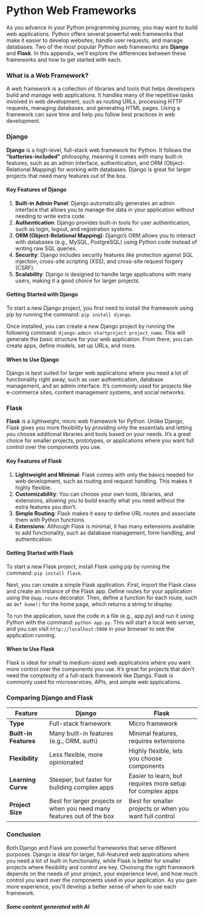 # Python Web Frameworks

As you advance in your Python programming journey, you may want to build web applications. Python offers several powerful web frameworks that make it easier to develop websites, handle user requests, and manage databases. Two of the most popular Python web frameworks are **Django** and **Flask**. In this appendix, we’ll explore the differences between these frameworks and how to get started with each.

### What is a Web Framework?

A web framework is a collection of libraries and tools that helps developers build and manage web applications. It handles many of the repetitive tasks involved in web development, such as routing URLs, processing HTTP requests, managing databases, and generating HTML pages. Using a framework can save time and help you follow best practices in web development.

### Django

**Django** is a high-level, full-stack web framework for Python. It follows the **“batteries-included”** philosophy, meaning it comes with many built-in features, such as an admin interface, authentication, and ORM (Object-Relational Mapping) for working with databases. Django is great for larger projects that need many features out of the box.

#### Key Features of Django

1. **Built-in Admin Panel**: Django automatically generates an admin interface that allows you to manage the data in your application without needing to write extra code.
2. **Authentication**: Django provides built-in tools for user authentication, such as login, logout, and registration systems.
3. **ORM (Object-Relational Mapping)**: Django’s ORM allows you to interact with databases (e.g., MySQL, PostgreSQL) using Python code instead of writing raw SQL queries.
4. **Security**: Django includes security features like protection against SQL injection, cross-site scripting (XSS), and cross-site request forgery (CSRF).
5. **Scalability**: Django is designed to handle large applications with many users, making it a good choice for larger projects.

#### Getting Started with Django

To start a new Django project, you first need to install the framework using pip by running the command: `pip install django`.

Once installed, you can create a new Django project by running the following command: `django-admin startproject project_name`. This will generate the basic structure for your web application. From there, you can create apps, define models, set up URLs, and more.

#### When to Use Django

Django is best suited for larger web applications where you need a lot of functionality right away, such as user authentication, database management, and an admin interface. It’s commonly used for projects like e-commerce sites, content management systems, and social networks.

### Flask

**Flask** is a lightweight, micro web framework for Python. Unlike Django, Flask gives you more flexibility by providing only the essentials and letting you choose additional libraries and tools based on your needs. It’s a great choice for smaller projects, prototypes, or applications where you want full control over the components you use.

#### Key Features of Flask

1. **Lightweight and Minimal**: Flask comes with only the basics needed for web development, such as routing and request handling. This makes it highly flexible.
2. **Customizability**: You can choose your own tools, libraries, and extensions, allowing you to build exactly what you need without the extra features you don’t.
3. **Simple Routing**: Flask makes it easy to define URL routes and associate them with Python functions.
4. **Extensions**: Although Flask is minimal, it has many extensions available to add functionality, such as database management, form handling, and authentication.

#### Getting Started with Flask

To start a new Flask project, install Flask using pip by running the command: `pip install flask`.

Next, you can create a simple Flask application. First, import the Flask class and create an instance of the Flask app. Define routes for your application using the `@app.route` decorator. Then, define a function for each route, such as `def home()` for the home page, which returns a string to display.

To run the application, save the code in a file (e.g., app.py) and run it using Python with the command: `python app.py`. This will start a local web server, and you can visit `http://localhost:5000` in your browser to see the application running.

#### When to Use Flask

Flask is ideal for small to medium-sized web applications where you want more control over the components you use. It’s great for projects that don’t need the complexity of a full-stack framework like Django. Flask is commonly used for microservices, APIs, and simple web applications.

### Comparing Django and Flask

| Feature               | Django                                                                 | Flask                                                     |
| --------------------- | ---------------------------------------------------------------------- | --------------------------------------------------------- |
| **Type**              | Full-stack framework                                                   | Micro framework                                           |
| **Built-in Features** | Many built-in features (e.g., ORM, auth)                               | Minimal features, requires extensions                     |
| **Flexibility**       | Less flexible, more opinionated                                        | Highly flexible, lets you choose components               |
| **Learning Curve**    | Steeper, but faster for building complex apps                          | Easier to learn, but requires more setup for complex apps |
| **Project Size**      | Best for larger projects or when you need many features out of the box | Best for smaller projects or when you want full control   |

### Conclusion

Both Django and Flask are powerful frameworks that serve different purposes. Django is ideal for larger, full-featured web applications where you need a lot of built-in functionality, while Flask is better for smaller projects where flexibility and control are key. Choosing the right framework depends on the needs of your project, your experience level, and how much control you want over the components used in your application. As you gain more experience, you’ll develop a better sense of when to use each framework.

##### Some content generated with AI